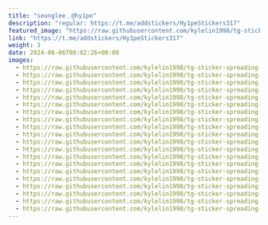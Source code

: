 ```yaml
---
title: "seunglee﹐@hy1pe"
description: "regular: https://t.me/addstickers/Hy1peStickers317"
featured_image: "https://raw.githubusercontent.com/kylelin1998/tg-sticker-spreading-worldwide-images/main/img/e56d55a1-da15-447d-9475-6963560445f0.jpg"
link: "https://t.me/addstickers/Hy1peStickers317"
weight: 3
date: 2024-06-06T08:02:26+08:00
images:
  - https://raw.githubusercontent.com/kylelin1998/tg-sticker-spreading-worldwide-images/main/img/e56d55a1-da15-447d-9475-6963560445f0.jpg
  - https://raw.githubusercontent.com/kylelin1998/tg-sticker-spreading-worldwide-images/main/img/7e277751-0628-4626-a506-9cdf522103af.jpg
  - https://raw.githubusercontent.com/kylelin1998/tg-sticker-spreading-worldwide-images/main/img/551e0f48-6531-4f7d-bb72-485ec7360658.jpg
  - https://raw.githubusercontent.com/kylelin1998/tg-sticker-spreading-worldwide-images/main/img/5a179748-8d0d-4c04-85a4-7236f290a437.jpg
  - https://raw.githubusercontent.com/kylelin1998/tg-sticker-spreading-worldwide-images/main/img/7fdd5a4d-762d-4933-adfa-4567424cf124.jpg
  - https://raw.githubusercontent.com/kylelin1998/tg-sticker-spreading-worldwide-images/main/img/1864d7ba-1376-4190-8f4a-ff70ae3a1841.jpg
  - https://raw.githubusercontent.com/kylelin1998/tg-sticker-spreading-worldwide-images/main/img/6ea2df55-2617-4b7f-b61a-d0ad5971d34f.jpg
  - https://raw.githubusercontent.com/kylelin1998/tg-sticker-spreading-worldwide-images/main/img/c9dc6c10-9b35-446c-a447-bbb1c3e04d53.jpg
  - https://raw.githubusercontent.com/kylelin1998/tg-sticker-spreading-worldwide-images/main/img/99f2f501-f0d6-40aa-8d7c-fecc67fb036e.jpg
  - https://raw.githubusercontent.com/kylelin1998/tg-sticker-spreading-worldwide-images/main/img/9e3755fb-3c7b-4a8a-beef-69543378e988.jpg
  - https://raw.githubusercontent.com/kylelin1998/tg-sticker-spreading-worldwide-images/main/img/20a8db3e-39a0-4b27-81ac-a782769bf2fe.jpg
  - https://raw.githubusercontent.com/kylelin1998/tg-sticker-spreading-worldwide-images/main/img/f283ce69-2ba4-4aae-bab3-568c2fb685b4.jpg
  - https://raw.githubusercontent.com/kylelin1998/tg-sticker-spreading-worldwide-images/main/img/460ba15f-7f36-480c-aac1-903c3db8bba0.jpg
  - https://raw.githubusercontent.com/kylelin1998/tg-sticker-spreading-worldwide-images/main/img/19563da6-b80f-4eaa-8e5d-bdc6149a8a6b.jpg
  - https://raw.githubusercontent.com/kylelin1998/tg-sticker-spreading-worldwide-images/main/img/28033efd-2e51-4dce-9fd4-0003c0a2642b.jpg
  - https://raw.githubusercontent.com/kylelin1998/tg-sticker-spreading-worldwide-images/main/img/f70502ed-f1a4-4e28-bbeb-79fea17dd2bc.jpg
  - https://raw.githubusercontent.com/kylelin1998/tg-sticker-spreading-worldwide-images/main/img/1323f96e-0639-43cc-a5bb-9fd2dd1eb0e2.jpg
  - https://raw.githubusercontent.com/kylelin1998/tg-sticker-spreading-worldwide-images/main/img/d892cf8e-2ad6-4433-92c8-8e43f537ff98.jpg
  - https://raw.githubusercontent.com/kylelin1998/tg-sticker-spreading-worldwide-images/main/img/e25b3216-f80d-4426-8886-13363a6e2189.jpg
  - https://raw.githubusercontent.com/kylelin1998/tg-sticker-spreading-worldwide-images/main/img/8587d697-edc9-4ba1-adb6-f12cb1aafa0c.jpg
---
```

